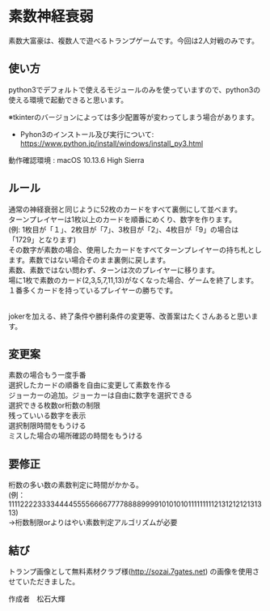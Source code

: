# 素数神経衰弱

素数大富豪は、複数人で遊べるトランプゲームです。今回は2人対戦のみです。

## 使い方

python3でデフォルトで使えるモジュールのみを使っていますので、python3の使える環境で起動できると思います。<br>



  ※tkinterのバージョンによっては多少配置等が変わってしまう場合があります。<br>
- Pyhon3のインストール及び実行について: https://www.python.jp/install/windows/install_py3.html

動作確認環境 : macOS 10.13.6 High Sierra  <br>

## ルール

通常の神経衰弱と同じように52枚のカードをすべて裏側にして並べます。<br>
ターンプレイヤーは1枚以上のカードを順番にめくり、数字を作ります。<br>
  (例: 1枚目が「１」、2枚目が「7」、3枚目が「2」、4枚目が「9」の場合は「1729」となります)<br>
その数字が素数の場合、使用したカードをすべてターンプレイヤーの持ち札とします。素数ではない場合そのまま裏側に戻します。<br>
素数、素数ではない問わず、ターンは次のプレイヤーに移ります。<br>
場に1枚で素数のカード(2,3,5,7,11,13)がなくなった場合、ゲームを終了します。<br>
１番多くカードを持っているプレイヤーの勝ちです。<br><br>

jokerを加える、終了条件や勝利条件の変更等、改善案はたくさんあると思います。

## 変更案

素数の場合もう一度手番<br>
選択したカードの順番を自由に変更して素数を作る<br>
ジョーカーの追加。ジョーカーは自由に数字を選択できる<br>
選択できる枚数or桁数の制限<br>
残っていいる数字を表示<br>
選択制限時間をもうける<br>
ミスした場合の場所確認の時間をもうける

## 要修正

桁数の多い数の素数判定に時間がかかる。<br>
(例：11112222333344445555666677778888999910101010111111111213121212131313)<br>
→桁数制限orよりはやい素数判定アルゴリズムが必要

## 結び

トランプ画像として無料素材クラブ様(http://sozai.7gates.net)
の画像を使用させていただきました。

作成者　松石大輝




